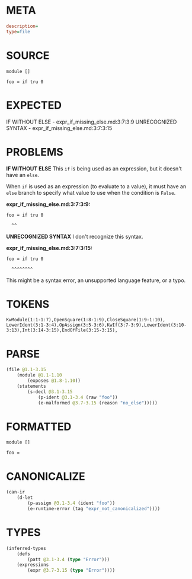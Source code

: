 # META
~~~ini
description=
type=file
~~~
# SOURCE
~~~roc
module []

foo = if tru 0
~~~
# EXPECTED
IF WITHOUT ELSE - expr_if_missing_else.md:3:7:3:9
UNRECOGNIZED SYNTAX - expr_if_missing_else.md:3:7:3:15
# PROBLEMS
**IF WITHOUT ELSE**
This `if` is being used as an expression, but it doesn't have an `else`.

When `if` is used as an expression (to evaluate to a value), it must have an `else` branch to specify what value to use when the condition is `False`.

**expr_if_missing_else.md:3:7:3:9:**
```roc
foo = if tru 0
```
      ^^


**UNRECOGNIZED SYNTAX**
I don't recognize this syntax.

**expr_if_missing_else.md:3:7:3:15:**
```roc
foo = if tru 0
```
      ^^^^^^^^

This might be a syntax error, an unsupported language feature, or a typo.

# TOKENS
~~~zig
KwModule(1:1-1:7),OpenSquare(1:8-1:9),CloseSquare(1:9-1:10),
LowerIdent(3:1-3:4),OpAssign(3:5-3:6),KwIf(3:7-3:9),LowerIdent(3:10-3:13),Int(3:14-3:15),EndOfFile(3:15-3:15),
~~~
# PARSE
~~~clojure
(file @1.1-3.15
	(module @1.1-1.10
		(exposes @1.8-1.10))
	(statements
		(s-decl @3.1-3.15
			(p-ident @3.1-3.4 (raw "foo"))
			(e-malformed @3.7-3.15 (reason "no_else")))))
~~~
# FORMATTED
~~~roc
module []

foo = 
~~~
# CANONICALIZE
~~~clojure
(can-ir
	(d-let
		(p-assign @3.1-3.4 (ident "foo"))
		(e-runtime-error (tag "expr_not_canonicalized"))))
~~~
# TYPES
~~~clojure
(inferred-types
	(defs
		(patt @3.1-3.4 (type "Error")))
	(expressions
		(expr @3.7-3.15 (type "Error"))))
~~~
